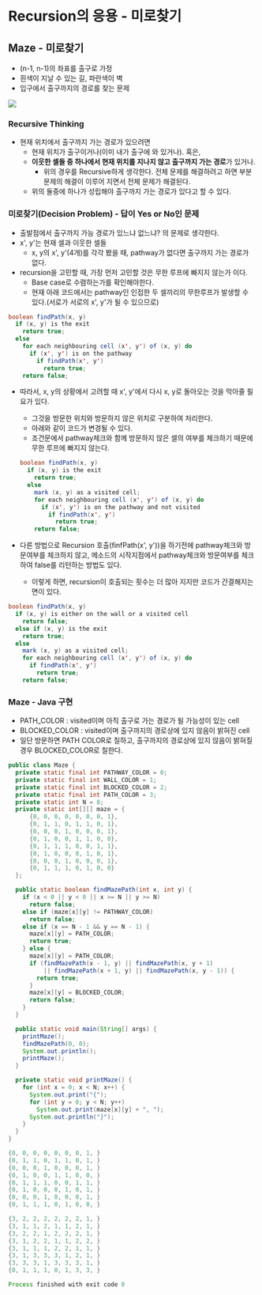 # Recursion의 응용 - 미로찾기

## Maze - 미로찾기

- (n-1, n-1)의 좌표를 출구로 가정
- 흰색이 지날 수 있는 길, 파란색이 벽
- 입구에서 출구까지의 경로를 찾는 문제

![](https://github.com/namjunemy/TIL/blob/master/Algorithm/img/maze_01.png?raw=true)

### Recursive Thinking

* 현재 위치에서 출구까지 가는 경로가 있으려면
  * 현재 위치가 출구이거나(이미 내가 출구에 와 있거나). 혹은,
  * **이웃한 셀들 중 하나에서 현재 위치를 지나지 않고 출구까지 가는 경로**가 있거나.
    * 위의 경우를 Recursive하게 생각한다. 전체 문제를 해결하려고 하면 부분 문제의 해결이 이루어 지면서 전체 문제가 해결된다.
  * 위의 둘중에 하나가 성립해야 출구까지 가는 경로가 있다고 할 수 있다.

### 미로찾기(Decision Problem) - 답이 Yes or No인 문제

* 출발점에서 출구까지 가능 경로가 있느냐 없느냐? 의 문제로 생각한다.
* x', y'는 현재 셀과 이웃한 셀들
  * x, y의 x', y'(4개)를 각각 봤을 때, pathway가 없다면 출구까지 가는 경로가 없다.
* recursion을 고민할 때, 가장 먼저 고민할 것은 무한 루프에 빠지지 않는가 이다.
  * Base case로 수렴하는가를 확인해야한다.
  * 현재 아래 코드에서는 pathway인 인접한 두 셀끼리의 무한루프가 발생할 수 있다.(서로가 서로의 x', y'가 될 수 있으므로)

```java
boolean findPath(x, y)
  if (x, y) is the exit
    return true;
  else
    for each neighbouring cell (x', y') of (x, y) do
      if (x', y') is on the pathway
        if findPath(x', y')
          return true;
    return false;
```

* 따라서, x, y의 상황에서 고려할 때 x', y'에서 다시 x, y로 돌아오는 것을 막아줄 필요가 있다.

  * 그것을 방문한 위치와 방문하지 않은 위치로 구분하여 처리한다.
  * 아래와 같이 코드가 변경될 수 있다.
  * 조건문에서 pathway체크와 함께 방문하지 않은 셀의 여부를 체크하기 때문에 무한 루프에 빠지지 않는다.

  ```java
  boolean findPath(x, y)
    if (x, y) is the exit
      return true;
    else
      mark (x, y) as a visited cell;
      for each neighbouring cell (x', y') of (x, y) do
        if (x', y') is on the pathway and not visited
          if findPath(x', y')
            return true;
      return false;
  ```

* 다른 방법으로 Recursion 호출(finfPath(x', y'))을 하기전에 pathway체크와 방문여부를 체크하지 않고, 메소드의 시작지점에서 pathway체크와 방문여부를 체크하여 false를 리턴하는 방법도 있다.

  * 이렇게 하면, recursion이 호출되는 횟수는 더 많아 지지만 코드가 간결해지는 면이 있다.

```java
boolean findPath(x, y)
  if (x, y) is either on the wall or a visited cell
    return false;
  else if (x, y) is the exit
    return true;
  else
    mark (x, y) as a visited cell;
    for each neighbouring cell (x', y') of (x, y) do
      if findPath(x', y')
        return true;
    return false;
```

### Maze - Java 구현

* PATH_COLOR : visited이며 아직 출구로 가는 경로가 될 가능성이 있는 cell
* BLOCKED_COLOR : visited이며 출구까지의 경로상에 있지 않음이 밝혀진 cell
* 일단 방문하면 PATH COLOR로 칠하고, 출구까지의 경로상에 있지 않음이 밝혀질 경우 BLOCKED_COLOR로 칠한다.

```java
public class Maze {
  private static final int PATHWAY_COLOR = 0;
  private static final int WALL_COLOR = 1;
  private static final int BLOCKED_COLOR = 2;
  private static final int PATH_COLOR = 3;
  private static int N = 8;
  private static int[][] maze = {
      {0, 0, 0, 0, 0, 0, 0, 1},
      {0, 1, 1, 0, 1, 1, 0, 1},
      {0, 0, 0, 1, 0, 0, 0, 1},
      {0, 1, 0, 0, 1, 1, 0, 0},
      {0, 1, 1, 1, 0, 0, 1, 1},
      {0, 1, 0, 0, 0, 1, 0, 1},
      {0, 0, 0, 1, 0, 0, 0, 1},
      {0, 1, 1, 1, 0, 1, 0, 0}
  };

  public static boolean findMazePath(int x, int y) {
    if (x < 0 || y < 0 || x >= N || y >= N)
      return false;
    else if (maze[x][y] != PATHWAY_COLOR)
      return false;
    else if (x == N - 1 && y == N - 1) {
      maze[x][y] = PATH_COLOR;
      return true;
    } else {
      maze[x][y] = PATH_COLOR;
      if (findMazePath(x - 1, y) || findMazePath(x, y + 1)
          || findMazePath(x + 1, y) || findMazePath(x, y - 1)) {
        return true;
      }
      maze[x][y] = BLOCKED_COLOR;
      return false;
    }
  }

  public static void main(String[] args) {
    printMaze();
    findMazePath(0, 0);
    System.out.println();
    printMaze();
  }

  private static void printMaze() {
    for (int x = 0; x < N; x++) {
      System.out.print("{");
      for (int y = 0; y < N; y++)
        System.out.print(maze[x][y] + ", ");
      System.out.println("}");
    }
  }
}
```

```java
{0, 0, 0, 0, 0, 0, 0, 1, }
{0, 1, 1, 0, 1, 1, 0, 1, }
{0, 0, 0, 1, 0, 0, 0, 1, }
{0, 1, 0, 0, 1, 1, 0, 0, }
{0, 1, 1, 1, 0, 0, 1, 1, }
{0, 1, 0, 0, 0, 1, 0, 1, }
{0, 0, 0, 1, 0, 0, 0, 1, }
{0, 1, 1, 1, 0, 1, 0, 0, }

{3, 2, 2, 2, 2, 2, 2, 1, }
{3, 1, 1, 2, 1, 1, 2, 1, }
{3, 2, 2, 1, 2, 2, 2, 1, }
{3, 1, 2, 2, 1, 1, 2, 2, }
{3, 1, 1, 1, 2, 2, 1, 1, }
{3, 1, 3, 3, 3, 1, 2, 1, }
{3, 3, 3, 1, 3, 3, 3, 1, }
{0, 1, 1, 1, 0, 1, 3, 3, }

Process finished with exit code 0
```

